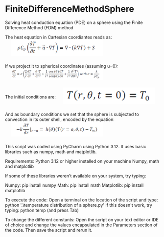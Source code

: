 
# FiniteDifferenceMethodSphere
Solving heat conduction equation (PDE) on a sphere using the Finite Difference Method (FDM) method


<p>
  The heat equation in Cartesian coordiantes reads as:
  <img src="images/Heat equation.png" alt="Heat equation Cartesian Coordinates" width="300" align="center" style="margin-left: 20px; margin-bottom: 10px;" />
  
  
</p>

If we project it to spherical coordinates (assuming u=0):
  <img src="images/Energy equation in Spherical coordinates.png" alt="Heat equation Spherical Coordinates" width="300" align="center" style="margin-left: 20px; margin-bottom: 10px;" />

The initial conditions are: 
<img src="images/Initial conditions.png" alt="Initial conditions" width="300" align="center" style="margin-left: 20px; margin-bottom: 10px;" />

And as boundary conditions we set that the sphere is subjected to convection in its outer shell, encoded by the equation: 
<img src="images/Boundary conditions (convection).png" alt="Boundary conditions" width="300" align="center" style="margin-left: 20px; margin-bottom: 10px;" />

This script was coded using PyCharm using Python 3.12. It uses basic libraries such as numpy, math and matplotlib.

Requirements:
Python 3.12 or higher installed on your machine
Numpy, math and matplotlib

If some of these libraries weren't available on your system, try typing:

Numpy: pip install numpy
Math: pip install math
Matplotlib: pip install matplotlib

To execute the code:
Open a terminal on the location of the script and type: python '.\temperature distribution of a sphere.py'
If this doesn't work, try typing: python temp (and press Tab)

To change the different constants:
Open the script on your text editor or IDE of choice and change the values encapsulated in the Parameters section of the
code. Then save the script and rerun it.
